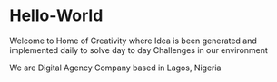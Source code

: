 # Hello-World
Welcome to Home of Creativity where Idea is been generated and implemented daily to solve day to day Challenges in our environment

We are Digital Agency Company based in Lagos, Nigeria

